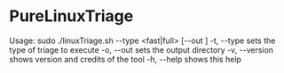 # PureLinuxTriage
Usage: sudo ./linuxTriage.sh --type <fast|full> [--out <directory>]
-t, --type	sets the type of triage to execute
-o, --out 	sets the output directory
-v, --version 	shows version and credits of the tool
-h, --help 	shows this help

